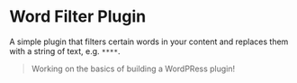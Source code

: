 # Word Filter Plugin

A simple plugin that filters certain words in your content and replaces them with a string of text, e.g. `****`.

> Working on the basics of building a WordPRess plugin!
